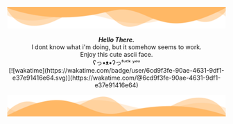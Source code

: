 ![header](./header.png)

<p align="center">
    <i><b>Hello There.</b></i> <br>I dont know what i'm doing, but it somehow seems to work. <br>Enjoy this cute ascii face.  <br>ʕっ•ᴥ•ʔっᶠᵘᶜᵏ ʸᵒᵘ <br/>
    [![wakatime](https://wakatime.com/badge/user/6cd9f3fe-90ae-4631-9df1-e37e91416e64.svg)](https://wakatime.com/@6cd9f3fe-90ae-4631-9df1-e37e91416e64)

</p>

![footer](./footer.png)
